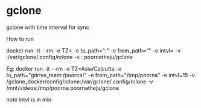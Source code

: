 # gclone
gclone with time interval for sync 


How to run 

docker run -it --rm -e TZ=<timezone> -e to_path="<remotename>:<location where to upload>" -e from_path="<contain mount path for file upload>" -e intvl=<time interval>  -v <rclone path>:/var/gclone/.config/rclone -v <local machine file path>:<contain mount path for file upload> poornatheju/gclone



Eg: 
docker run -it --rm -e TZ=Asia/Calcutta -e to_path="gdrive_team:/poorna/" -e from_path="/tmp/poorna" -e intvl=15  -v /gclone_docker/config/rclone:/var/gclone/.config/rclone -v /mnt/videos:/tmp/poorna poornatheju/gclone


note intvl is in min
